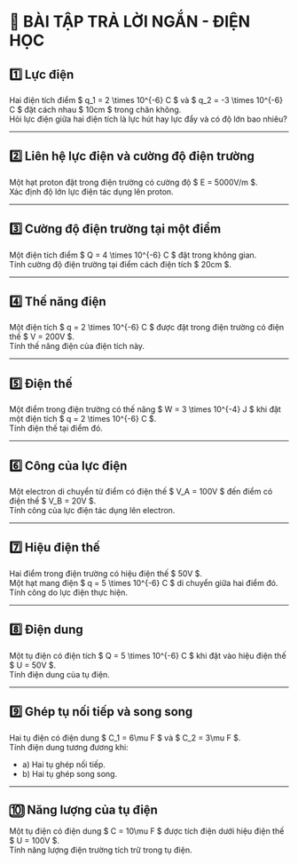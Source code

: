 # 📘 BÀI TẬP TRẢ LỜI NGẮN - ĐIỆN HỌC

## 1️⃣ Lực điện  
Hai điện tích điểm $ q_1 = 2 \times 10^{-6} C $ và $ q_2 = -3 \times 10^{-6} C $ đặt cách nhau $ 10cm $ trong chân không.  
Hỏi lực điện giữa hai điện tích là lực hút hay lực đẩy và có độ lớn bao nhiêu?  

---

## 2️⃣ Liên hệ lực điện và cường độ điện trường  
Một hạt proton đặt trong điện trường có cường độ $ E = 5000V/m $.  
Xác định độ lớn lực điện tác dụng lên proton.  

---

## 3️⃣ Cường độ điện trường tại một điểm  
Một điện tích điểm $ Q = 4 \times 10^{-6} C $ đặt trong không gian.  
Tính cường độ điện trường tại điểm cách điện tích $ 20cm $.  

---

## 4️⃣ Thế năng điện  
Một điện tích $ q = 2 \times 10^{-6} C $ được đặt trong điện trường có điện thế $ V = 200V $.  
Tính thế năng điện của điện tích này.  

---

## 5️⃣ Điện thế  
Một điểm trong điện trường có thế năng $ W = 3 \times 10^{-4} J $ khi đặt một điện tích $ q = 2 \times 10^{-6} C $.  
Tính điện thế tại điểm đó.  

---

## 6️⃣ Công của lực điện  
Một electron di chuyển từ điểm có điện thế $ V_A = 100V $ đến điểm có điện thế $ V_B = 20V $.  
Tính công của lực điện tác dụng lên electron.  

---

## 7️⃣ Hiệu điện thế  
Hai điểm trong điện trường có hiệu điện thế $ 50V $.  
Một hạt mang điện $ q = 5 \times 10^{-6} C $ di chuyển giữa hai điểm đó.  
Tính công do lực điện thực hiện.  

---

## 8️⃣ Điện dung  
Một tụ điện có điện tích $ Q = 5 \times 10^{-6} C $ khi đặt vào hiệu điện thế $ U = 50V $.  
Tính điện dung của tụ điện.  

---

## 9️⃣ Ghép tụ nối tiếp và song song  
Hai tụ điện có điện dung $ C_1 = 6\mu F $ và $ C_2 = 3\mu F $.  
Tính điện dung tương đương khi:  
- a) Hai tụ ghép nối tiếp.  
- b) Hai tụ ghép song song.  

---

## 🔟 Năng lượng của tụ điện  
Một tụ điện có điện dung $ C = 10\mu F $ được tích điện dưới hiệu điện thế $ U = 100V $.  
Tính năng lượng điện trường tích trữ trong tụ điện.

